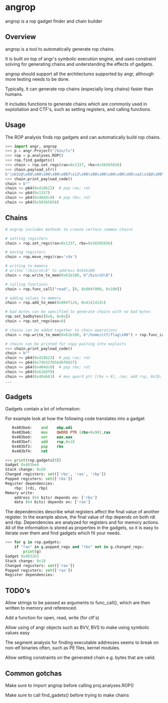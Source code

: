 angrop
======

angrop is a rop gadget finder and chain builder

## Overview
angrop is a tool to automatically generate rop chains.

It is built on top of angr's symbolic execution engine, and uses constraint solving for generating chains and understanding the effects of gadgets.

angrop should support all the architectures supported by angr, although more testing needs to be done.

Typically, it can generate rop chains (especially long chains) faster than humans.

It includes functions to generate chains which are commonly used in exploitation and CTF's, such as setting registers, and calling functions.

## Usage

The ROP analysis finds rop gadgets and can automatically build rop chains.

```python
>>> import angr, angrop
>>> p = angr.Project("/bin/ls")
>>> rop = p.analyses.ROP()
>>> rop.find_gadgets()
>>> chain = rop.set_regs(rax=0x1337, rbx=0x56565656)
>>> chain.payload_str()
b'\xb32@\x00\x00\x00\x00\x007\x13\x00\x00\x00\x00\x00\x00\xa1\x18@\x00\x00\x00\x00\x00VVVV\x00\x00\x00\x00'
>>> chain.print_payload_code()
chain = b""
chain += p64(0x410b23)	# pop rax; ret
chain += p64(0x1337)
chain += p64(0x404dc0)	# pop rbx; ret
chain += p64(0x56565656)
```

## Chains
```python
# angrop includes methods to create certain common chains

# setting registers
chain = rop.set_regs(rax=0x1337, rbx=0x56565656)

# moving registers
chain = rop.move_regs(rax='rdx')

# writing to memory 
# writes "/bin/sh\0" to address 0x61b100
chain = rop.write_to_mem(0x61b100, b"/bin/sh\0")

# calling functions
chain = rop.func_call("read", [0, 0x804f000, 0x100])

# adding values to memory
chain = rop.add_to_mem(0x804f124, 0x41414141)

# bad bytes can be specified to generate chains with no bad bytes
rop.set_badbytes([0x0, 0x0a])
chain = rop.set_regs(eax=0)

# chains can be added together to chain operations
chain = rop.write_to_mem(0x61b100, b"/home/ctf/flag\x00") + rop.func_call("open", [0x61b100,os.O_RDONLY]) + ...

# chains can be printed for copy pasting into exploits
>>> chain.print_payload_code()
chain = b""
chain += p64(0x410b23)	# pop rax; ret
chain += p64(0x74632f656d6f682f)
chain += p64(0x404dc0)	# pop rbx; ret
chain += p64(0x61b0f8)
chain += p64(0x40ab63)	# mov qword ptr [rbx + 8], rax; add rsp, 0x10; pop rbx; ret
...

```

## Gadgets

Gadgets contain a lot of information:

For example look at how the following code translates into a gadget

```asm
   0x403be4:	and    ebp,edi
   0x403be6:	mov    QWORD PTR [rbx+0x90],rax
   0x403bed:	xor    eax,eax
   0x403bef:	add    rsp,0x10
   0x403bf3:	pop    rbx
   0x403bf4:	ret    
```

```python
>>> print(rop.gadgets[0])
Gadget 0x403be4
Stack change: 0x20
Changed registers: set(['rbx', 'rax', 'rbp'])
Popped registers: set(['rbx'])
Register dependencies:
    rbp: [rdi, rbp]
Memory write:
    address (64 bits) depends on: ['rbx']
    data (64 bits) depends on: ['rax']
```


The dependencies describe what registers affect the final value of another register. 
In the example above, the final value of rbp depends on both rdi and rbp.
Dependencies are analyzed for registers and for memory actions.
All of the information is stored as properties in the gadgets, so it is easy to iterate over them and find gadgets which fit your needs.

```python
>>> for g in rop.gadgets:
    if "rax" in g.popped_regs and "rbx" not in g.changed_regs:
        print(g)
Gadget 0x4032b3
Stack change: 0x10
Changed registers: set(['rax'])
Popped registers: set(['rax'])
Register dependencies:
```

## TODO's
Allow strings to be passed as arguments to func_call(), which are then written to memory and referenced.

Add a function for open, read, write (for ctf's)

Allow using of angr objects such as BVV, BVS to make using symbolic values easy

The segment analysis for finding executable addresses seems to break on non-elf binaries often, such as PE files, kernel modules.

Allow setting constraints on the generated chain e.g. bytes that are valid.

## Common gotchas
Make sure to import angrop before calling proj.analyses.ROP()

Make sure to call find_gadets() before trying to make chains
